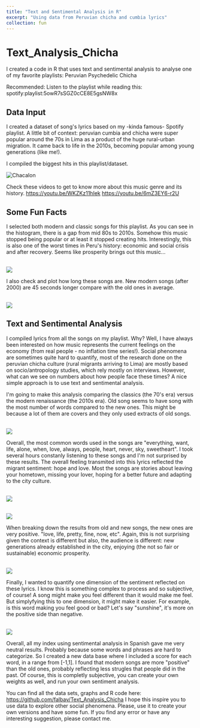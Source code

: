 ```yaml
---
title: "Text and Sentimental Analysis in R"
excerpt: "Using data from Peruvian chicha and cumbia lyrics"
collection: fun
---
```


# Text_Analysis_Chicha

I created a code in R that uses text and sentimental analysis to analyse one of my favorite playlists: Peruvian Psychedelic Chicha

Recommended: Listen to the playlist while reading this: spotify:playlist:5owR7sSGZ0cCE8E5gsNW8x

## Data Input
I created a dataset of song's lyrics based on my -kinda famous- Spotify playlist. A little bit of context: peruvian cumbia and chicha were super popular around the 70s in Lima as a product of the huge rural-urban migration. It came back to life in the 2010s, becoming popular among young generations (like me!).

I compiled the biggest hits in this playlist/dataset. 

![Chacalon](Chacalon.jpg)

Check these videos to get to know more about this music genre and its history.
https://youtu.be/WKZKz11hIek
https://youtu.be/6mZ3EY6-r2U

## Some Fun Facts 
I selected both modern and classic songs for this playlist. As you can see in the histogram, there is a gap from mid 80s to 2010s. Somehow this music stopped being popular or at least it stopped creating hits. 
Interestingly, this is also one of the worst times in Peru's history: economic and social crisis and after recovery. 
Seems like prosperity brings out this music...

<br/><img src='/images/SongsHist.png'>

I also check and plot how long these songs are. New modern songs (after 2000) are 45 seconds longer compare with the old ones in average. 

<br/><img src='/images/DurHistOver.png'>

## Text and Sentimental Analysis

I compiled lyrics from all the songs on my playlist. Why? Well, I have always been interested on how music represents the current feelings on the economy (from real people - no inflation time series!). Social phenomena are sometimes quite hard to quantify, most of the research done on the peruvian chicha culture (rural migrants arriving to Lima) are mostly based on socio/antropology studies, which rely mostly on interviews. However, what can we see on numbers about how people face these times? A nice simple approach is to use text and sentimental analysis.  

I'm going to make this analysis comparing the classics (the 70's era) versus the modern renaissance (the 2010s era). 
Old song seems to have song with the most number of words compared to the new ones. This might be because a lot of them are covers and they only used extracts of old songs.

<br/><img src='/images/WordCount.png'>

Overall, the most common words used in the songs are "everything, want, life, alone, when, love, always, people, heart, never, sky, sweetheart". I took several hours constanly listening to these songs and I'm not surprised by these results. The overall feeling transmited into this lyrics reflected the migrant sentiment: hope and love. Most the songs are stories about leaving your hometown, missing your lover, hoping for a better future and adapting to the city culture. 

<br/><img src='/images/LexicalDiversity.png'>

<br/><img src='/images/WordCloud.png'>

When breaking down the results from old and new songs, the new ones are very positive. "love, life, pretty, fine, now, etc".
Again, this is not surprising given the context is different but also, the audience is different: new generations already established in the city, enjoying (the not so fair or sustainable) economic prosperity.

<br/><img src='/images/PopularWords.png'>

Finally, I wanted to quantify one dimension of the sentiment reflected on these lyrics. I know this is something complex to process and so subjective, of course! A song might make you feel different than it would make me feel. But simplyfying this to one dimension, it might make it easier. For example, is this word making you feel good or bad? Let's say "sunshine", it's more on the positive side than negative. 

<br/><img src='/images/SpanishSent.png'>

Overall, all my index using sentimental analysis in Spanish gave me very neutral results. Probably because some words and phrases are hard to categorize. So I created a new data base where I included a score for each word, in a range from [-1,1]. I found that modern songs are more "positive" than the old ones, probably reflecting less strugles that people did in the past. Of course, this is completly subjective, you can create your own weights as well, and run your own sentiment analysis. 


You can find all the data sets, graphs and R code here: https://github.com/falbav/Text_Analysis_Chicha
I hope this inspire you to use data to explore other social phenomena.
Please, use it to create your own versions and have some fun. 
If you find any error or have any interesting suggestion, please contact me. 
